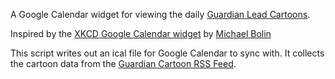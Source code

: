 A Google Calendar widget for viewing the daily [Guardian Lead Cartoons](http://www.guardian.co.uk/cartoons).

Inspired by the [XKCD Google Calendar widget](https://www.google.com/calendar/embed?src=5cqlptmdlems7dk9u14hkqfrtv7drooo%40import.calendar.google.com&ctz=Europe/London) by [Michael Bolin](http://www.bolinfest.com/)

This script writes out an ical file for Google Calendar to sync with. It collects the cartoon data from the [Guardian Cartoon RSS Feed](http://www.guardian.co.uk/cartoons/archive/rss).

